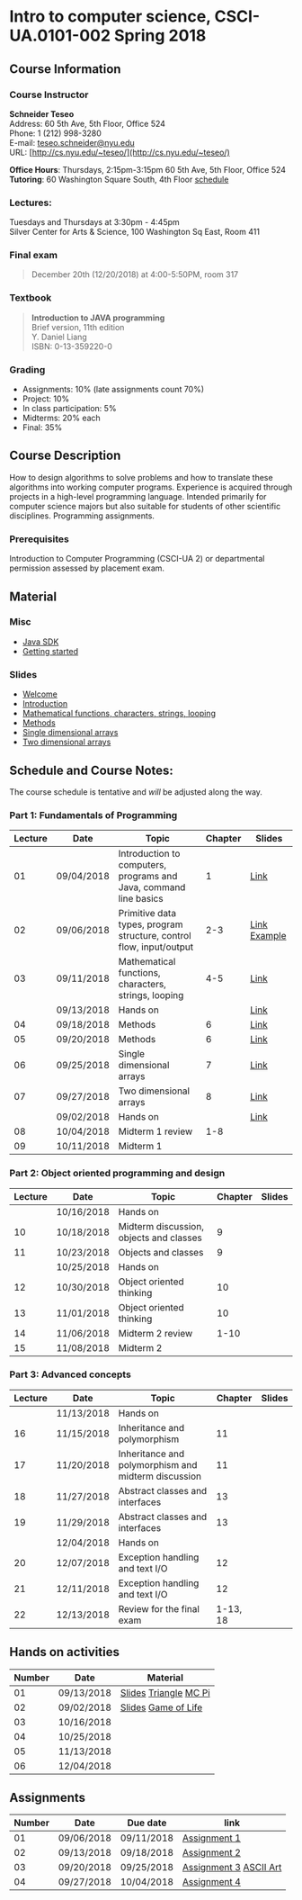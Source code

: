# Intro to computer science, CSCI-UA.0101-002 Spring 2018

## Course Information
### Course Instructor
**Schneider Teseo**<br>
Address: 60 5th Ave, 5th Floor, Office 524<br>
Phone: 1 (212) 998-3280<br>
E-mail: [teseo.schneider@nyu.edu](mailto:teseo.schneider@nyu.edu)<br>
URL: [http://cs.nyu.edu/~teseo/](http://cs.nyu.edu/~teseo/)<br>

**Office Hours**: Thursdays, 2:15pm-3:15pm 60 5th Ave, 5th Floor, Office 524<br>
**Tutoring**: 60 Washington Square South, 4th Floor [schedule](https://github.com/teseoch/Intro-To-Computer-Science-2018/blob/master/material/Fall2018Tutors.pdf)

### Lectures:
Tuesdays and Thursdays at 3:30pm - 4:45pm<br>
Silver Center for Arts & Science,
100 Washington Sq East,
Room 411

### Final exam

> December 20th (12/20/2018) at 4:00-5:50PM, room 317


### Textbook

> **Introduction to JAVA programming**<br>
> Brief version, 11th edition<br>
> Y. Daniel Liang<br>
> ISBN: 0-13-359220-0


### Grading
 - Assignments: 10% (late assignments count 70%)
 - Project: 10%
 - In class participation: 5%
 - Midterms: 20% each
 - Final: 35%

## Course Description

How to design algorithms to solve problems and how to translate these algorithms into working computer programs. Experience is acquired through projects in a high-level programming language. Intended primarily for computer science majors but also suitable for students of other scientific disciplines. Programming assignments.



### Prerequisites
Introduction to Computer Programming (CSCI-UA 2) or departmental permission assessed by placement exam.



## Material

### Misc

- [Java SDK](http://www.oracle.com/technetwork/java/javase/downloads/index.html)
- [Getting started](https://raw.githubusercontent.com/teseoch/Intro-To-Computer-Science-2018/master/material/getting_started.pdf)
<!-- - [Getting started Processing](https://raw.githubusercontent.com/teseoch/Intro-To-Computer-Science-2018/master/material/getting_started_processing.pdf) -->
<!-- - [Processing](https://raw.githubusercontent.com/teseoch/Intro-To-Computer-Science-2018/master/material/processing.zip) -->

### Slides
- [Welcome](https://raw.githubusercontent.com/teseoch/Intro-To-Computer-Science-2018/master/slides/lecture1-welcome.pdf)
- [Introduction](https://raw.githubusercontent.com/teseoch/Intro-To-Computer-Science-2018/master/slides/lecture2-intro.pdf)
- [Mathematical functions, characters, strings, looping](https://raw.githubusercontent.com/teseoch/Intro-To-Computer-Science-2018/master/slides/lecture3-math.pdf)
- [Methods](https://raw.githubusercontent.com/teseoch/Intro-To-Computer-Science-2018/master/slides/lecture4-methods.pdf)
- [Single dimensional arrays](https://raw.githubusercontent.com/teseoch/Intro-To-Computer-Science-2018/master/slides/lecture5-arrays.pdf)
- [Two dimensional arrays](https://raw.githubusercontent.com/teseoch/Intro-To-Computer-Science-2018/master/slides/lecture6-ndarrays.pdf)
<!-- - [Objects and classes](https://raw.githubusercontent.com/teseoch/Intro-To-Computer-Science-2018/master/slides/lecture14.pdf) -->
<!-- - [Object oriented thinking](https://raw.githubusercontent.com/teseoch/Intro-To-Computer-Science-2018/master/slides/lecture15.pdf) -->
<!-- - [Inheritance and Polymorphism](https://raw.githubusercontent.com/teseoch/Intro-To-Computer-Science-2018/master/slides/lecture16.pdf) -->
<!-- - [Abstract Classes and Interfaces](https://raw.githubusercontent.com/teseoch/Intro-To-Computer-Science-2018/master/slides/lecture17.pdf) -->
<!-- - [Exception and Text IO](https://raw.githubusercontent.com/teseoch/Intro-To-Computer-Science-2018/master/slides/lecture18.pdf) -->


## Schedule and Course Notes:

The course schedule is tentative and *will* be adjusted along the way.

### Part 1: Fundamentals of Programming
| Lecture | Date | Topic | Chapter | Slides |
|----|----|----|----|----|
| 01 | 09/04/2018 | Introduction to computers, programs and Java, command line basics | 1 | [Link](https://raw.githubusercontent.com/teseoch/Intro-To-Computer-Science-2018/master/slides/lecture1-welcome.pdf) |
| 02 | 09/06/2018 | Primitive data types, program structure, control flow, input/output| 2-3 | [Link](https://raw.githubusercontent.com/teseoch/Intro-To-Computer-Science-2018/master/slides/lecture2-intro.pdf) [Example](https://raw.githubusercontent.com/teseoch/Intro-To-Computer-Science-2018/master/material/Input.java) |
| 03 | 09/11/2018 | Mathematical functions, characters, strings, looping| 4-5 |[Link](https://raw.githubusercontent.com/teseoch/Intro-To-Computer-Science-2018/master/slides/lecture3-math.pdf)|
|    | 09/13/2018 | Hands on | | [Link](https://raw.githubusercontent.com/teseoch/Intro-To-Computer-Science-2018/master/material/handson1.pdf) |
| 04 | 09/18/2018 | Methods | 6 | [Link](https://raw.githubusercontent.com/teseoch/Intro-To-Computer-Science-2018/master/slides/lecture4-methods.pdf) |
| 05 | 09/20/2018 | Methods | 6 | [Link](https://raw.githubusercontent.com/teseoch/Intro-To-Computer-Science-2018/master/slides/lecture4-methods.pdf) |
| 06 | 09/25/2018 | Single dimensional arrays | 7 | [Link](https://raw.githubusercontent.com/teseoch/Intro-To-Computer-Science-2018/master/slides/lecture5-arrays.pdf) |
| 07 | 09/27/2018 | Two dimensional arrays | 8 | [Link](https://raw.githubusercontent.com/teseoch/Intro-To-Computer-Science-2018/master/slides/lecture6-ndarrays.pdf) |
|    | 09/02/2018 | Hands on | | [Link](https://raw.githubusercontent.com/teseoch/Intro-To-Computer-Science-2018/master/material/handson2.pdf) |
| 08 | 10/04/2018 | Midterm 1 review | 1-8 | |
| 09 | 10/11/2018 | Midterm 1 |  | |

### Part 2: Object oriented programming and design
| Lecture | Date | Topic | Chapter | Slides |
|----|----|----|----|----|
|    | 10/16/2018 | Hands on | ||
| 10 | 10/18/2018 | Midterm discussion, objects and classes | 9 | |
| 11 | 10/23/2018 | Objects and classes | 9 | |
|    | 10/25/2018 | Hands on | ||
| 12 | 10/30/2018 | Object oriented thinking | 10 | |
| 13 | 11/01/2018 | Object oriented thinking | 10 | |
| 14 | 11/06/2018 | Midterm 2 review | 1-10 | |
| 15 | 11/08/2018 | Midterm 2 | | |

### Part 3: Advanced concepts

| Lecture | Date | Topic | Chapter | Slides |
|----|----|----|----|----|
|    | 11/13/2018 | Hands on | ||
| 16 | 11/15/2018 | Inheritance and polymorphism | 11 | |
| 17 | 11/20/2018 | Inheritance and polymorphism and midterm discussion | 11 | |
| 18 | 11/27/2018 | Abstract classes and interfaces | 13 | |
| 19 | 11/29/2018 | Abstract classes and interfaces | 13 | |
|    | 12/04/2018 | Hands on | ||
| 20 | 12/07/2018 | Exception handling and text I/O | 12 | |
| 21 | 12/11/2018 | Exception handling and text I/O | 12 | |
| 22 | 12/13/2018 | Review for the final exam | 1-13, 18 | |


## Hands on activities
| Number | Date | Material |
|----|----|----|
| 01 | 09/13/2018 | [Slides](https://raw.githubusercontent.com/teseoch/Intro-To-Computer-Science-2018/master/material/handson1.pdf) [Triangle](https://raw.githubusercontent.com/teseoch/Intro-To-Computer-Science-2018/master/material/Triangle.java) [MC Pi](https://raw.githubusercontent.com/teseoch/Intro-To-Computer-Science-2018/master/material/PIMT.java)|
| 02 | 09/02/2018 | [Slides](https://raw.githubusercontent.com/teseoch/Intro-To-Computer-Science-2018/master/material/handson2.pdf) [Game of Life](https://raw.githubusercontent.com/teseoch/Intro-To-Computer-Science-2018/master/material/GameOfLife.java)|
| 03 | 10/16/2018 | |
| 04 | 10/25/2018 | |
| 05 | 11/13/2018 | |
| 06 | 12/04/2018 | |


## Assignments

| Number | Date | Due date| link |
|----|----|----|----|
| 01 | 09/06/2018 | 09/11/2018 | [Assignment 1](https://raw.githubusercontent.com/teseoch/Intro-To-Computer-Science-2018/master/assignments/Assignment1.pdf)|
| 02 | 09/13/2018 | 09/18/2018 | [Assignment 2](https://raw.githubusercontent.com/teseoch/Intro-To-Computer-Science-2018/master/assignments/Assignment2.pdf)|
| 03 | 09/20/2018 | 09/25/2018 | [Assignment 3](https://raw.githubusercontent.com/teseoch/Intro-To-Computer-Science-2018/master/assignments/Assignment3.pdf) [ASCII Art](https://raw.githubusercontent.com/teseoch/Intro-To-Computer-Science-2018/master/assignments/Assignment3.txt)|
| 04 | 09/27/2018 | 10/04/2018 | [Assignment 4](https://raw.githubusercontent.com/teseoch/Intro-To-Computer-Science-2018/master/assignments/Assignment4.pdf) |




